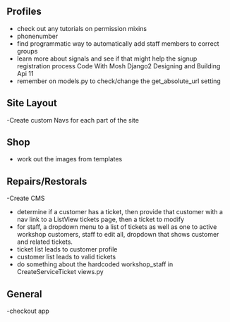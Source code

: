 ## Profiles

- check out any tutorials on permission mixins
- phonenumber
- find programmatic way to automatically add staff members to correct groups
- learn more about signals and see if that might help the signup registration
  process Code With Mosh Django2 Designing and Building Api 11
- remember on models.py to check/change the get_absolute_url setting

## Site Layout

-Create custom Navs for each part of the site

## Shop

- work out the images from templates

## Repairs/Restorals

-Create CMS

- determine if a customer has a ticket, then provide that customer with a nav
  link to a ListView tickets page, then a ticket to modify
- for staff, a dropdown menu to a list of tickets as well as one to active
  workshop customers, staff to edit all, dropdown that shows customer and 
  related tickets.
- ticket list leads to customer profile
- customer list leads to valid tickets
- do something about the hardcoded workshop_staff in
  CreateServiceTicket views.py

## General

-checkout app
